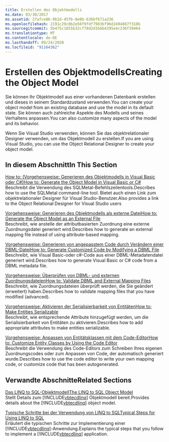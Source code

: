 ```yaml
---
title: Erstellen des Objektmodells
ms.date: 03/30/2017
ms.assetid: 27afce86-9b1d-45fb-8e0b-636bf671a236
ms.openlocfilehash: 2191c29c0b2e56f9fdf7983bf96d2494867f318b
ms.sourcegitcommit: 5b475c1855b32cf78d2d1bbb4295e4c236f39464
ms.translationtype: MT
ms.contentlocale: de-DE
ms.lasthandoff: 09/24/2020
ms.locfileid: "91164362"
---
```

# <a name="creating-the-object-model"></a><span data-ttu-id="98369-102">Erstellen des Objektmodells</span><span class="sxs-lookup"><span data-stu-id="98369-102">Creating the Object Model</span></span>

<span data-ttu-id="98369-103">Sie können Ihr Objektmodell aus einer vorhandenen Datenbank erstellen und dieses in seinem Standardzustand verwenden.</span><span class="sxs-lookup"><span data-stu-id="98369-103">You can create your object model from an existing database and use the model in its default state.</span></span> <span data-ttu-id="98369-104">Sie können auch zahlreiche Aspekte des Modells und seines Verhaltens anpassen.</span><span class="sxs-lookup"><span data-stu-id="98369-104">You can also customize many aspects of the model and its behavior.</span></span>  
  
 <span data-ttu-id="98369-105">Wenn Sie Visual Studio verwenden, können Sie das objektrelationaler Designer verwenden, um das Objektmodell zu erstellen.</span><span class="sxs-lookup"><span data-stu-id="98369-105">If you are using Visual Studio, you can use the Object Relational Designer to create your object model.</span></span>  
  
## <a name="in-this-section"></a><span data-ttu-id="98369-106">In diesem Abschnitt</span><span class="sxs-lookup"><span data-stu-id="98369-106">In This Section</span></span>  

 [<span data-ttu-id="98369-107">How to: (Vorgehensweise: Generieren des Objektmodells in Visual Basic oder C#)</span><span class="sxs-lookup"><span data-stu-id="98369-107">How to: Generate the Object Model in Visual Basic or C#</span></span>](how-to-generate-the-object-model-in-visual-basic-or-csharp.md)  
 <span data-ttu-id="98369-108">Beschreibt die Verwendung des SQLMetal-Befehlszeilentools.</span><span class="sxs-lookup"><span data-stu-id="98369-108">Describes how to use the SQLMetal command-line tool.</span></span> <span data-ttu-id="98369-109">Bietet auch einen Link zum objektrelationaler Designer für Visual Studio-Benutzer.</span><span class="sxs-lookup"><span data-stu-id="98369-109">Also provides a link to the Object Relational Designer for Visual Studio users</span></span>  
  
 [<span data-ttu-id="98369-110">Vorgehensweise: Generieren des Objektmodells als externe Datei</span><span class="sxs-lookup"><span data-stu-id="98369-110">How to: Generate the Object Model as an External File</span></span>](how-to-generate-the-object-model-as-an-external-file.md)  
 <span data-ttu-id="98369-111">Beschreibt, wie anstelle der attributbasierten Zuordnung eine externe Zuordnungsdatei generiert wird.</span><span class="sxs-lookup"><span data-stu-id="98369-111">Describes how to generate an external mapping file instead of using attribute-based mapping.</span></span>  
  
 [<span data-ttu-id="98369-112">Vorgehensweise: Generieren von angepasstem Code durch Verändern einer DBML-Datei</span><span class="sxs-lookup"><span data-stu-id="98369-112">How to: Generate Customized Code by Modifying a DBML File</span></span>](how-to-generate-customized-code-by-modifying-a-dbml-file.md)  
 <span data-ttu-id="98369-113">Beschreibt, wie Visual Basic-oder c#-Code aus einer DBML-Metadatendatei generiert wird.</span><span class="sxs-lookup"><span data-stu-id="98369-113">Describes how to generate Visual Basic or C# code from a DBML metadata file.</span></span>  
  
 [<span data-ttu-id="98369-114">Vorgehensweise: Überprüfen von DBML- und externen Zuordnungsdateien</span><span class="sxs-lookup"><span data-stu-id="98369-114">How to: Validate DBML and External Mapping Files</span></span>](how-to-validate-dbml-and-external-mapping-files.md)  
 <span data-ttu-id="98369-115">Beschreibt, wie Zuordnungsdateien überprüft werden, die Sie geändert (erweitert) haben.</span><span class="sxs-lookup"><span data-stu-id="98369-115">Describes how to validate mapping files that you have modified (advanced).</span></span>  
  
 [<span data-ttu-id="98369-116">Vorgehensweise: Aktivieren der Serialisierbarkeit von Entitäten</span><span class="sxs-lookup"><span data-stu-id="98369-116">How to: Make Entities Serializable</span></span>](how-to-make-entities-serializable.md)  
 <span data-ttu-id="98369-117">Beschreibt, wie entsprechende Attribute hinzugefügt werden, um die Serialisierbarkeit von Entitäten zu aktivieren.</span><span class="sxs-lookup"><span data-stu-id="98369-117">Describes how to add appropriate attributes to make entities serializable.</span></span>  
  
 [<span data-ttu-id="98369-118">Vorgehensweise: Anpassen von Entitätsklassen mit dem Code-Editor</span><span class="sxs-lookup"><span data-stu-id="98369-118">How to: Customize Entity Classes by Using the Code Editor</span></span>](how-to-customize-entity-classes-by-using-the-code-editor.md)  
 <span data-ttu-id="98369-119">Beschreibt die Verwendung des Code-Editors zum Schreiben Ihres eigenen Zuordnungscodes oder zum Anpassen von Code, der automatisch generiert wurde.</span><span class="sxs-lookup"><span data-stu-id="98369-119">Describes how to use the code editor to write your own mapping code, or customize code that has been autogenerated.</span></span>  
  
## <a name="related-sections"></a><span data-ttu-id="98369-120">Verwandte Abschnitte</span><span class="sxs-lookup"><span data-stu-id="98369-120">Related Sections</span></span>  

 [<span data-ttu-id="98369-121">Das LINQ to SQL-Objektmodell</span><span class="sxs-lookup"><span data-stu-id="98369-121">The LINQ to SQL Object Model</span></span>](the-linq-to-sql-object-model.md)  
 <span data-ttu-id="98369-122">Stellt Details zum [!INCLUDE[vbtecdlinq](../../../../../../includes/vbtecdlinq-md.md)] Objektmodell bereit.</span><span class="sxs-lookup"><span data-stu-id="98369-122">Provides details about the [!INCLUDE[vbtecdlinq](../../../../../../includes/vbtecdlinq-md.md)] object model.</span></span>  
  
 [<span data-ttu-id="98369-123">Typische Schritte bei der Verwendung von LINQ to SQL</span><span class="sxs-lookup"><span data-stu-id="98369-123">Typical Steps for Using LINQ to SQL</span></span>](typical-steps-for-using-linq-to-sql.md)  
 <span data-ttu-id="98369-124">Erläutert die typischen Schritte zur Implementierung einer [!INCLUDE[vbtecdlinq](../../../../../../includes/vbtecdlinq-md.md)]-Anwendung.</span><span class="sxs-lookup"><span data-stu-id="98369-124">Explains the typical steps that you follow to implement a [!INCLUDE[vbtecdlinq](../../../../../../includes/vbtecdlinq-md.md)] application.</span></span>
